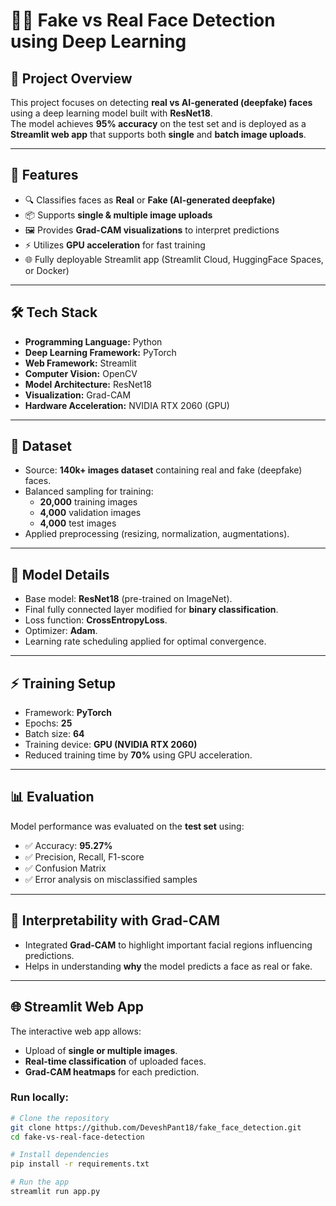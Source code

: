 # 🕵️‍♂️ Fake vs Real Face Detection using Deep Learning

## 📌 Project Overview
This project focuses on detecting **real vs AI-generated (deepfake) faces** using a deep learning model built with **ResNet18**.  
The model achieves **95% accuracy** on the test set and is deployed as a **Streamlit web app** that supports both **single** and **batch image uploads**.  

---

## 🚀 Features
- 🔍 Classifies faces as **Real** or **Fake (AI-generated deepfake)**
- 📦 Supports **single & multiple image uploads**
- 🖼️ Provides **Grad-CAM visualizations** to interpret predictions
- ⚡ Utilizes **GPU acceleration** for fast training
- 🌐 Fully deployable Streamlit app (Streamlit Cloud, HuggingFace Spaces, or Docker)

---

## 🛠️ Tech Stack
- **Programming Language:** Python  
- **Deep Learning Framework:** PyTorch  
- **Web Framework:** Streamlit  
- **Computer Vision:** OpenCV  
- **Model Architecture:** ResNet18  
- **Visualization:** Grad-CAM  
- **Hardware Acceleration:** NVIDIA RTX 2060 (GPU)  

---

## 📂 Dataset
- Source: **140k+ images dataset** containing real and fake (deepfake) faces.  
- Balanced sampling for training:
  - **20,000** training images  
  - **4,000** validation images  
  - **4,000** test images  
- Applied preprocessing (resizing, normalization, augmentations).

---

## 🧠 Model Details
- Base model: **ResNet18** (pre-trained on ImageNet).  
- Final fully connected layer modified for **binary classification**.  
- Loss function: **CrossEntropyLoss**.  
- Optimizer: **Adam**.  
- Learning rate scheduling applied for optimal convergence.  

---

## ⚡ Training Setup
- Framework: **PyTorch**  
- Epochs: **25**  
- Batch size: **64**  
- Training device: **GPU (NVIDIA RTX 2060)**  
- Reduced training time by **70%** using GPU acceleration.  

---

## 📊 Evaluation
Model performance was evaluated on the **test set** using:  
- ✅ Accuracy: **95.27%**  
- ✅ Precision, Recall, F1-score  
- ✅ Confusion Matrix  
- ✅ Error analysis on misclassified samples  

---

## 🔎 Interpretability with Grad-CAM
- Integrated **Grad-CAM** to highlight important facial regions influencing predictions.  
- Helps in understanding **why** the model predicts a face as real or fake.  

---

## 🌐 Streamlit Web App
The interactive web app allows:  
- Upload of **single or multiple images**.  
- **Real-time classification** of uploaded faces.  
- **Grad-CAM heatmaps** for each prediction.  

### Run locally:
```bash
# Clone the repository
git clone https://github.com/DeveshPant18/fake_face_detection.git
cd fake-vs-real-face-detection

# Install dependencies
pip install -r requirements.txt

# Run the app
streamlit run app.py

